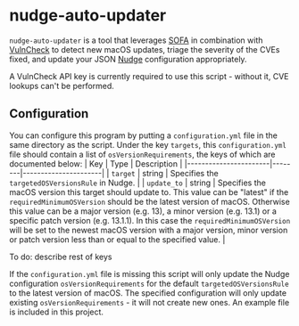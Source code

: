 # nudge-auto-updater
`nudge-auto-updater` is a tool that leverages [SOFA](https://sofa.macadmins.io) in combination with [VulnCheck](https://docs.vulncheck.com/) to detect new macOS updates, triage the severity of the CVEs fixed, and update your JSON [Nudge](https://github.com/macadmins/Nudge) configuration appropriately.

A VulnCheck API key is currently required to use this script - without it, CVE lookups can't be performed.

## Configuration
You can configure this program by putting a `configuration.yml` file in the same directory as the script.
Under the key `targets`, this `configuration.yml` file should contain a list of `osVersionRequirements`, the keys of which are documented below:
|	Key	| Type | Description	|
|-----------------------|--------|----------------------|
| `target` | string | Specifies the `targetedOSVersionsRule` in Nudge. |
| `update_to` | string | Specifies the macOS version this target should update to. This value can be "latest" if the `requiredMinimumOSVersion` should be the latest version of macOS. Otherwise this value can be a major version (e.g. 13), a minor version (e.g. 13.1) or a specific patch version (e.g. 13.1.1). In this case the `requiredMinimumOSVersion` will be set to the newest macOS version with a major version, minor version or patch version less than or equal to the specified value. |

To do: describe rest of keys 

If the `configuration.yml` file is missing this script will only update the Nudge configuration `osVersionRequirements` for the default `targetedOSVersionsRule` to the latest version of macOS.
The specified configuration will only update existing `osVersionRequirements` - it will not create new ones.
An example file is included in this project.
